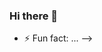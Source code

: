 ### Hi there 👋

<!--
**kapucuonur/kapucuonur** is a ✨ _special_ ✨ repository because its `README.md` (this file) appears on your GitHub profile.



# Hello there 👋, I'm Onur



<!--
**kapucuonur/kapucuonur** is a ✨ _special_ ✨ repository because its `README.md` (this file) appears on your GitHub profile.

Here are some ideas to get you started:

- 🔭 I’m currently working on ...
- 🌱 I’m currently learning ...
- 👯 I’m looking to collaborate on ...
- 🤔 I’m looking for help with ...
- 💬 Ask me about ...
- 📫 How to reach me: ...
- 😄 Pronouns: ...
- ⚡ Fun fact: ...
-->


- ⚡ Fun fact: ...
-->

